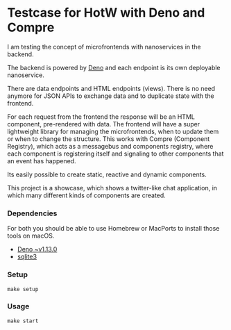 # Testcase for HotW with Deno and Compre
I am testing the concept of microfrontends with nanoservices in the
backend.

The backend is powered by [Deno](https://deno.land) and each endpoint is
its own deployable nanoservice.

There are data endpoints and HTML endpoints (views). There is no need anymore
for JSON APIs to exchange data and to duplicate state with the frontend.

For each request from the frontend the response will be an HTML component, pre-rendered with data.
The frontend will have a super lightweight library for managing the microfrontends,
when to update them or when to change the structure.
This works with Compre (Component Registry), which acts as a messagebus and
components registry, where each component is registering itself and signaling to
other components that an event has happened.

Its easily possible to create static, reactive and dynamic components.

This project is a showcase, which shows a twitter-like chat application, in which
many different kinds of components are created.

### Dependencies

For both you should be able to use Homebrew or MacPorts to install those tools on macOS.
- [Deno ~v1.13.0](https://github.com/denoland/deno/releases/latest)
- [sqlite3](https://sqlite.org/download.html)

### Setup
```
make setup
```

### Usage
```
make start
```
